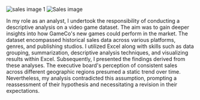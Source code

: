 ![sales image 1](https://github.com/barchibong/Video-game-sales-analysis/assets/144898284/2307fea3-d7a0-4904-97ba-48d040f00b76)
![Sales image](https://github.com/barchibong/Video-game-sales-analysis/assets/144898284/48d02ac2-fbe6-4adc-a61a-cddf5caf4c96)

In my role as an analyst, I undertook the responsibility of conducting a descriptive analysis on a video game dataset. The aim was to gain deeper insights into how GameCo's new games could perform in the market. The dataset encompassed historical sales data across various platforms, genres, and publishing studios. I utilized Excel along with skills such as data grouping, summarization, descriptive analysis techniques, and visualizing results within Excel. Subsequently, I presented the findings derived from these analyses.
The executive board's perception of consistent sales across different geographic regions presumed a static trend over time. Nevertheless, my analysis contradicted this assumption, prompting a reassessment of their hypothesis and necessitating a revision in their expectations.
